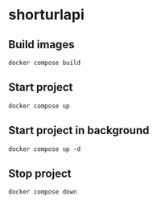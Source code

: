 # shorturlapi

## Build images

```shell
docker compose build
```

## Start project

```shell
docker compose up
```

## Start project in background

```shell
docker compose up -d
```

## Stop project
```shell
docker compose down
```
